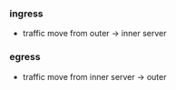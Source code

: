 ### ingress

-   traffic move from outer -> inner server

### egress

-   traffic move from inner server -> outer
